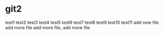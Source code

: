 # git2

test1
test2
test3
test4
test5
test6
test7
test8
test9
test10
test11
add new file
add more file
add more file, add more file